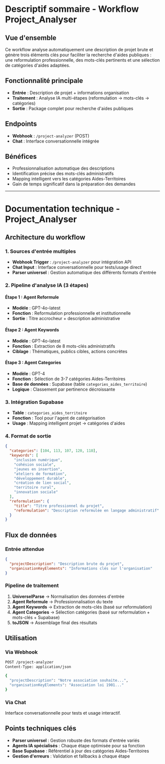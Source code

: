 # Descriptif sommaire - Workflow Project_Analyser

## Vue d'ensemble
Ce workflow analyse automatiquement une description de projet brute et génère trois éléments clés pour faciliter la recherche d'aides publiques : une reformulation professionnelle, des mots-clés pertinents et une sélection de catégories d'aides adaptées.

## Fonctionnalité principale
- **Entrée** : Description de projet + informations organisation
- **Traitement** : Analyse IA multi-étapes (reformulation → mots-clés → catégories)
- **Sortie** : Package complet pour recherche d'aides publiques

## Endpoints
- **Webhook** : `/project-analyzer` (POST)
- **Chat** : Interface conversationnelle intégrée

## Bénéfices
- Professionnalisation automatique des descriptions
- Identification précise des mots-clés administratifs
- Mapping intelligent vers les catégories Aides-Territoires
- Gain de temps significatif dans la préparation des demandes

---

# Documentation technique - Project_Analyser

## Architecture du workflow

### 1. Sources d'entrée multiples
- **Webhook Trigger** : `/project-analyzer` pour intégration API
- **Chat Input** : Interface conversationnelle pour tests/usage direct
- **Parser universel** : Gestion automatique des différents formats d'entrée

### 2. Pipeline d'analyse IA (3 étapes)

#### Étape 1 : Agent Reformule
- **Modèle** : GPT-4o-latest
- **Fonction** : Reformulation professionnelle et institutionnelle
- **Sortie** : Titre accrocheur + description administrative

#### Étape 2 : Agent Keywords
- **Modèle** : GPT-4o-latest
- **Fonction** : Extraction de 8 mots-clés administratifs
- **Ciblage** : Thématiques, publics cibles, actions concrètes

#### Étape 3 : Agent Categories
- **Modèle** : GPT-4
- **Fonction** : Sélection de 3-7 catégories Aides-Territoires
- **Base de données** : Supabase (table `categories_aides_territoire`)
- **Logique** : Classement par pertinence décroissante

### 3. Intégration Supabase
- **Table** : `categories_aides_territoire`
- **Fonction** : Tool pour l'agent de catégorisation
- **Usage** : Mapping intelligent projet → catégories d'aides

### 4. Format de sortie
```json
{
  "categories": [104, 113, 107, 120, 118],
  "keywords": [
    "inclusion numérique",
    "cohésion sociale",
    "jeunes en insertion",
    "ateliers de formation",
    "développement durable",
    "création de lien social",
    "territoire rural",
    "innovation sociale"
  ],
  "reformulation": {
    "title": "Titre professionnel du projet",
    "reformulation": "Description reformulée en langage administratif"
  }
}
```

## Flux de données

### Entrée attendue
```json
{
  "projectDescription": "Description brute du projet",
  "organisationKeyElements": "Informations clés sur l'organisation"
}
```

### Pipeline de traitement
1. **UniverselParse** → Normalisation des données d'entrée
2. **Agent Reformule** → Professionnalisation du texte
3. **Agent Keywords** → Extraction de mots-clés (basé sur reformulation)
4. **Agent Categories** → Sélection catégories (basé sur reformulation + mots-clés + Supabase)
5. **toJSON** → Assemblage final des résultats

## Utilisation

### Via Webhook
```bash
POST /project-analyzer
Content-Type: application/json

{
  "projectDescription": "Notre association souhaite...",
  "organisationKeyElements": "Association loi 1901..."
}
```

### Via Chat
Interface conversationnelle pour tests et usage interactif.

## Points techniques clés
- **Parser universel** : Gestion robuste des formats d'entrée variés
- **Agents IA spécialisés** : Chaque étape optimisée pour sa fonction
- **Base Supabase** : Référentiel à jour des catégories Aides-Territoires
- **Gestion d'erreurs** : Validation et fallbacks à chaque étape